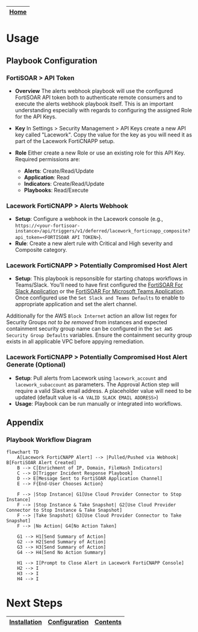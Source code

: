 [Home](../README.md) |
 | -------------------------------------------- |

# Usage

## Playbook Configuration 

### FortiSOAR \> API Token

* **Overview** The alerts webhook playbook will use the configured FortiSOAR API token both to authenticate remote consumers and to execute the alerts webhook playbook itself. This is an important understanding especially with regards to configuring the assigned Role for the API Keys.
* **Key** In Settings > Security Management > API Keys create a new API key called "Lacework". Copy the value for the key as you will need it as part of the Lacework FortiCNAPP setup. 
* **Role** Either create a new Role or use an existing role for this API Key. Required permissions are:

    - **Alerts**: Create/Read/Update
    - **Application**: Read
    - **Indicators**: Create/Read/Update
    - **Playbooks**: Read/Execute

### Lacework FortiCNAPP \> Alerts Webhook 

* **Setup**: Configure a webhook in the Lacework console (e.g., `https://<your-fortisoar-instance>/api/triggers/v1/deferred/lacework_forticnapp_composite?api_token=<FORTISOAR API TOKEN>`).   
* **Rule**: Create a new alert rule with Critical and High severity and Composite category.

### Lacework FortiCNAPP \> Potentially Compromised Host Alert

* **Setup**: This playbook is repsonsible for starting chatops workflows in Teams/Slack. You'll need to have first configured the [FortiSOAR For Slack Application](https://docs.fortinet.com/document/fortisoar/1.0.0/fortisoar-for-slack-application/468/fortisoar-for-slack-application-v1-0-0) or the [FortiSOAR For Microsoft Teams Application](https://docs.fortinet.com/document/fortisoar/1.0.0/fortisoar-for-microsoft-teams-application/630/fortisoar-for-microsoft-teams-application-v1-0-0). Once configured use the `Set Slack and Teams Defaults` to enable to appropriate application and set the alert channel.

Additionally for the AWS `Block Internet` action an allow list regex for Security Groups _not to be removed_ from instances and expected containment security group name can be configured  in the `Set AWS Security Group Defaults` variables. Ensure the containment security group exists in all applicable VPC before appying remediation.

### Lacework FortiCNAPP \> Potentially Compromised Host Alert Generate (Optional) 

* **Setup**: Pull alerts from Lacework using `lacework_account` and `lacework_subaccount` as parameters. The Approval Action step will require a valid Slack email address. A placeholder value will need to be updated (default value is `<A VALID SLACK EMAIL ADDRESS>`)
* **Usage**: Playbook can be run manually or integrated into workflows. 

## Appendix 

### Playbook Workflow Diagram 

```mermaid
flowchart TD
    A[Lacework FortiCNAPP Alert] --> |Pulled/Pushed via Webhook| B[FortiSOAR Alert Created]
    B --> C[Enrichment of IP, Domain, FileHash Indicators]
    C --> D[Trigger Incident Response Playbook]
    D --> E[Message Sent to FortiSOAR Application Channel]
    E --> F{End-User Chooses Action}
    
    F --> |Stop Instance| G1[Use Cloud Provider Connector to Stop Instance]
    F --> |Stop Instance & Take Snapshot| G2[Use Cloud Provider Connector to Stop Instance & Take Snapshot]
    F --> |Take Snapshot| G3[Use Cloud Provider Connector to Take Snapshot]
    F --> |No Action| G4[No Action Taken]
    
    G1 --> H1[Send Summary of Action]
    G2 --> H2[Send Summary of Action]
    G3 --> H3[Send Summary of Action]
    G4 --> H4[Send No Action Summary]
    
    H1 --> I[Prompt to Close Alert in Lacework FortiCNAPP Console]
    H2 --> I
    H3 --> I
    H4 --> I

```

# Next Steps
| [Installation](./setup.md#installation) | [Configuration](./setup.md#configuration) | [Contents](./contents.md) |
| ----------------------------------------- | ------------------------------------------- | --------------------------- |